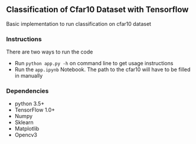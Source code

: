 ## Classification of Cfar10 Dataset with Tensorflow

Basic implementation to run classification on cfar10 dataset
### Instructions
There are two ways to run the code
- Run `python app.py -h` on command line to get usage instructions
- Run the `app.ipynb` Notebook. The path to the cfar10 will have to be filled in manually

### Dependencies
- python 3.5+
- TensorFlow 1.0+
- Numpy
- Sklearn
- Matplotlib
- Opencv3